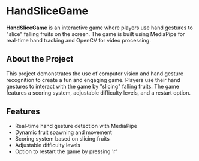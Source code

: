 # HandSliceGame

**HandSliceGame** is an interactive game where players use hand gestures to "slice" falling fruits on the screen. The game is built using MediaPipe for real-time hand tracking and OpenCV for video processing.

## About the Project

This project demonstrates the use of computer vision and hand gesture recognition to create a fun and engaging game. Players use their hand gestures to interact with the game by "slicing" falling fruits. The game features a scoring system, adjustable difficulty levels, and a restart option.

## Features

- Real-time hand gesture detection with MediaPipe
- Dynamic fruit spawning and movement
- Scoring system based on slicing fruits
- Adjustable difficulty levels
- Option to restart the game by pressing 'r'
